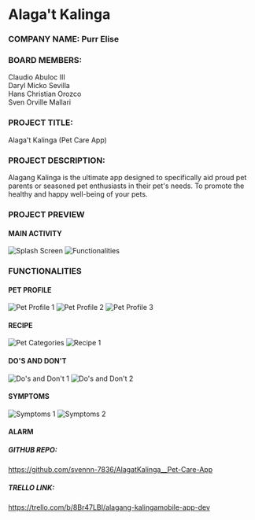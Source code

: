 # Alaga't Kalinga

### COMPANY NAME: Purr Elise
### BOARD MEMBERS:
   Claudio Abuloc III      
   Daryl Micko Sevilla   
   Hans Christian Orozco     
   Sven Orville Mallari   

### PROJECT TITLE:
   Alaga't Kalinga (Pet Care App)
### PROJECT DESCRIPTION:
   Alagang Kalinga is the ultimate app designed to specifically aid proud pet parents or seasoned pet enthusiasts in their pet's 
   needs. To promote the healthy and happy well-being of your pets.
   
### PROJECT PREVIEW
#### MAIN ACTIVITY
![Splash Screen](https://github.com/svennn-7836/AlagatKalinga__Pet-Care-App/assets/104261996/a3d288d1-909b-47d8-8f6f-a1fb0a09d2ea)
![Functionalities](https://github.com/svennn-7836/AlagatKalinga__Pet-Care-App/assets/104261996/0a9bf95e-da9f-4bf1-9b8c-90a18f088f40)

### FUNCTIONALITIES
#### PET PROFILE
![Pet Profile 1](https://github.com/svennn-7836/AlagatKalinga__Pet-Care-App/assets/104261996/5992eaf8-6832-43c4-bc61-c6c8652d4bbf)
![Pet Profile 2](https://github.com/svennn-7836/AlagatKalinga__Pet-Care-App/assets/104261996/12f145cf-086f-4df3-b954-099bd426e760)
![Pet Profile 3](https://github.com/svennn-7836/AlagatKalinga__Pet-Care-App/assets/104261996/0bcc63f7-d2e4-43c3-a58b-1b8b5c779fd8)

#### RECIPE 
![Pet Categories](https://github.com/svennn-7836/AlagatKalinga__Pet-Care-App/assets/104261996/b146398f-7a2e-4711-a3ba-74be5bcff6cd)
![Recipe 1](https://github.com/svennn-7836/AlagatKalinga__Pet-Care-App/assets/104261996/7dd55934-11c1-4333-9100-933080abde3b)

#### DO'S AND DON'T
![Do's and Don't 1](https://github.com/svennn-7836/AlagatKalinga__Pet-Care-App/assets/104261996/bd4b0fbb-80cc-4da2-97ea-c96ac8727415)
![Do's and Don't 2](https://github.com/svennn-7836/AlagatKalinga__Pet-Care-App/assets/104261996/e61319cf-d2c4-4162-9850-3f94ebadcbc6)

#### SYMPTOMS
![Symptoms 1](https://github.com/svennn-7836/AlagatKalinga__Pet-Care-App/assets/104261996/dce27eb5-1838-440a-b6f0-c82d0ffd65ee)
![Symptoms 2](https://github.com/svennn-7836/AlagatKalinga__Pet-Care-App/assets/104261996/0dcdf560-b550-4bf2-970a-55d473580d58)

#### ALARM


##### GITHUB REPO:
   https://github.com/svennn-7836/AlagatKalinga__Pet-Care-App

##### TRELLO LINK:
   https://trello.com/b/8Br47LBI/alagang-kalingamobile-app-dev
